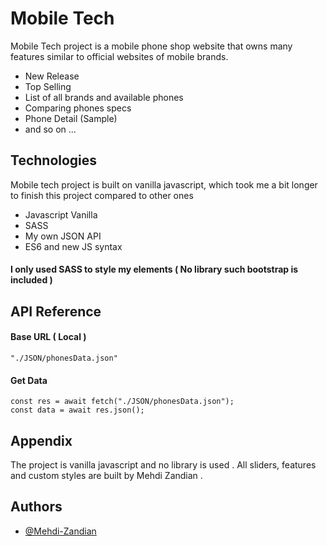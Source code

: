 
# Mobile Tech
Mobile Tech project is a mobile phone shop website that owns many features similar to official websites of mobile brands.
- New Release
- Top Selling
- List of all brands and available phones
- Comparing phones specs
- Phone Detail (Sample)
- and so on ...
## Technologies


Mobile tech project is built on vanilla javascript, which took me a bit longer to finish this project compared to other ones
- Javascript Vanilla
- SASS
- My own JSON API
- ES6 and new JS syntax
#### I only used SASS to style my elements ( No library such bootstrap is included )
## API Reference

#### Base URL ( Local )
```
"./JSON/phonesData.json"
```

#### Get Data

```
const res = await fetch("./JSON/phonesData.json");
const data = await res.json();
```

## Appendix
The project is vanilla javascript and no library is used .
All sliders, features and custom styles are built by Mehdi Zandian .
## Authors

- [@Mehdi-Zandian](https://github.com/Mehdi-Zandian)

